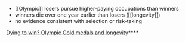 - [[Olympic]] losers pursue higher-paying occupations than winners
- winners die over one year earlier than losers ([[longevity]])
- no evidence consistent with selection or risk-taking

[Dying to win? Olympic Gold medals and longevity](https://www.sciencedirect.com/science/article/abs/pii/S0167629618303370)****